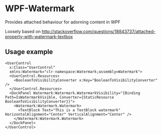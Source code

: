 WPF-Watermark
=============

Provides attached behaviour for adorning content in WPF

Loosely based on http://stackoverflow.com/questions/18843737/attached-property-with-watermark-textbox

Usage example
---
```
<UserControl
  x:Class="UserControl"
  xmlns:Watermark="clr-namespace:Watermark;assembly=Watermark">
  <UserControl.Resources>
    <BooleanToVisibilityConverter x:Key="BooleanToVisibilityConverter" />
  </UserControl.Resources>
  <DockPanel Watermark:Watermark.WatermarkVisibility="{Binding Path=IsWatermarkVisible, Converter={StaticResource BooleanToVisibilityConverter}}">
    <Watermark:Watermark.Watermark>
      <TextBlock Text="This is a TextBlock watermark" HorizontalAlignment="Center" VerticalAlignment="Center" />
    </Watermark:Watermark.Watermark>
  </DockPanel>
</UserControl>
```
